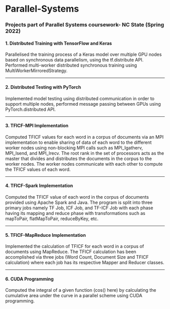 # Parallel-Systems
### Projects part of Parallel Systems coursework- NC State (Spring 2022)

#### 1. Distributed Training with TensorFlow and Keras

Parallelised the training process of a Keras model over multiple GPU nodes based on synchronous data parallelism, using the tf.distribute API. Performed multi-worker distributed synchronous training using MultiWorkerMirroredStrategy.
_______________________________________________________________________
#### 2. Distributed Testing with PyTorch
Implemented model testing using distributed communication in order to support multiple nodes, performed message passing between GPUs using PyTorch.distributed API.
_______________________________________________________________________
#### 3. TFICF-MPI Implementation
Computed TFICF values for each word in a corpus of documents via an MPI implementation to enable sharing of data of each word to the different worker nodes using non-blocking MPI calls such as MPI_Igatherv, MPI_Isend, and MPI_Irecv. The root rank in the set of processors acts as the master that divides and distributes the documents in the corpus to the worker nodes. The worker nodes communicate with each other to compute the TFICF values of each word.
_______________________________________________________________________
#### 4. TFICF-Spark Implementation
Computed the TFICF value of each word in the corpus of documents provided using Apache Spark and Java. The program is split into three primary jobs namely TF Job, ICF Job, and TF-ICF Job with each phase having its mapping and reduce phase with transformations such as mapToPair, flatMapToPair, reduceByKey, etc.

_______________________________________________________________________
#### 5. TFICF-MapReduce Implementation
Implemented the calculation of TFICF for each word in a corpus of documents using MapReduce. The TFICF calculation has been accomplished via three jobs (Word Count, Document Size and TFICF calculation) where each job has its respective Mapper and Reducer classes.
_______________________________________________________________________
#### 6. CUDA Programming
Computed the integral of a given function (cos() here) by calculating the cumulative area under the curve in a parallel scheme using CUDA programming.
